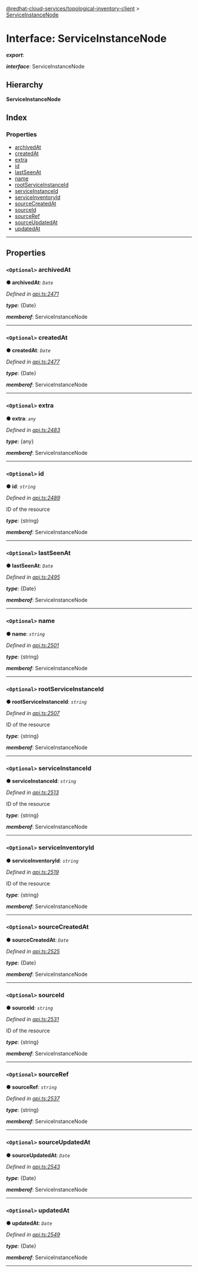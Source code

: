 [@redhat-cloud-services/topological-inventory-client](../README.md) > [ServiceInstanceNode](../interfaces/serviceinstancenode.md)

# Interface: ServiceInstanceNode

*__export__*: 

*__interface__*: ServiceInstanceNode

## Hierarchy

**ServiceInstanceNode**

## Index

### Properties

* [archivedAt](serviceinstancenode.md#archivedat)
* [createdAt](serviceinstancenode.md#createdat)
* [extra](serviceinstancenode.md#extra)
* [id](serviceinstancenode.md#id)
* [lastSeenAt](serviceinstancenode.md#lastseenat)
* [name](serviceinstancenode.md#name)
* [rootServiceInstanceId](serviceinstancenode.md#rootserviceinstanceid)
* [serviceInstanceId](serviceinstancenode.md#serviceinstanceid)
* [serviceInventoryId](serviceinstancenode.md#serviceinventoryid)
* [sourceCreatedAt](serviceinstancenode.md#sourcecreatedat)
* [sourceId](serviceinstancenode.md#sourceid)
* [sourceRef](serviceinstancenode.md#sourceref)
* [sourceUpdatedAt](serviceinstancenode.md#sourceupdatedat)
* [updatedAt](serviceinstancenode.md#updatedat)

---

## Properties

<a id="archivedat"></a>

### `<Optional>` archivedAt

**● archivedAt**: *`Date`*

*Defined in [api.ts:2471](https://github.com/karelhala/javascript-clients/blob/master/packages/topological-inventory/api.ts#L2471)*

*__type__*: {Date}

*__memberof__*: ServiceInstanceNode

___
<a id="createdat"></a>

### `<Optional>` createdAt

**● createdAt**: *`Date`*

*Defined in [api.ts:2477](https://github.com/karelhala/javascript-clients/blob/master/packages/topological-inventory/api.ts#L2477)*

*__type__*: {Date}

*__memberof__*: ServiceInstanceNode

___
<a id="extra"></a>

### `<Optional>` extra

**● extra**: *`any`*

*Defined in [api.ts:2483](https://github.com/karelhala/javascript-clients/blob/master/packages/topological-inventory/api.ts#L2483)*

*__type__*: {any}

*__memberof__*: ServiceInstanceNode

___
<a id="id"></a>

### `<Optional>` id

**● id**: *`string`*

*Defined in [api.ts:2489](https://github.com/karelhala/javascript-clients/blob/master/packages/topological-inventory/api.ts#L2489)*

ID of the resource

*__type__*: {string}

*__memberof__*: ServiceInstanceNode

___
<a id="lastseenat"></a>

### `<Optional>` lastSeenAt

**● lastSeenAt**: *`Date`*

*Defined in [api.ts:2495](https://github.com/karelhala/javascript-clients/blob/master/packages/topological-inventory/api.ts#L2495)*

*__type__*: {Date}

*__memberof__*: ServiceInstanceNode

___
<a id="name"></a>

### `<Optional>` name

**● name**: *`string`*

*Defined in [api.ts:2501](https://github.com/karelhala/javascript-clients/blob/master/packages/topological-inventory/api.ts#L2501)*

*__type__*: {string}

*__memberof__*: ServiceInstanceNode

___
<a id="rootserviceinstanceid"></a>

### `<Optional>` rootServiceInstanceId

**● rootServiceInstanceId**: *`string`*

*Defined in [api.ts:2507](https://github.com/karelhala/javascript-clients/blob/master/packages/topological-inventory/api.ts#L2507)*

ID of the resource

*__type__*: {string}

*__memberof__*: ServiceInstanceNode

___
<a id="serviceinstanceid"></a>

### `<Optional>` serviceInstanceId

**● serviceInstanceId**: *`string`*

*Defined in [api.ts:2513](https://github.com/karelhala/javascript-clients/blob/master/packages/topological-inventory/api.ts#L2513)*

ID of the resource

*__type__*: {string}

*__memberof__*: ServiceInstanceNode

___
<a id="serviceinventoryid"></a>

### `<Optional>` serviceInventoryId

**● serviceInventoryId**: *`string`*

*Defined in [api.ts:2519](https://github.com/karelhala/javascript-clients/blob/master/packages/topological-inventory/api.ts#L2519)*

ID of the resource

*__type__*: {string}

*__memberof__*: ServiceInstanceNode

___
<a id="sourcecreatedat"></a>

### `<Optional>` sourceCreatedAt

**● sourceCreatedAt**: *`Date`*

*Defined in [api.ts:2525](https://github.com/karelhala/javascript-clients/blob/master/packages/topological-inventory/api.ts#L2525)*

*__type__*: {Date}

*__memberof__*: ServiceInstanceNode

___
<a id="sourceid"></a>

### `<Optional>` sourceId

**● sourceId**: *`string`*

*Defined in [api.ts:2531](https://github.com/karelhala/javascript-clients/blob/master/packages/topological-inventory/api.ts#L2531)*

ID of the resource

*__type__*: {string}

*__memberof__*: ServiceInstanceNode

___
<a id="sourceref"></a>

### `<Optional>` sourceRef

**● sourceRef**: *`string`*

*Defined in [api.ts:2537](https://github.com/karelhala/javascript-clients/blob/master/packages/topological-inventory/api.ts#L2537)*

*__type__*: {string}

*__memberof__*: ServiceInstanceNode

___
<a id="sourceupdatedat"></a>

### `<Optional>` sourceUpdatedAt

**● sourceUpdatedAt**: *`Date`*

*Defined in [api.ts:2543](https://github.com/karelhala/javascript-clients/blob/master/packages/topological-inventory/api.ts#L2543)*

*__type__*: {Date}

*__memberof__*: ServiceInstanceNode

___
<a id="updatedat"></a>

### `<Optional>` updatedAt

**● updatedAt**: *`Date`*

*Defined in [api.ts:2549](https://github.com/karelhala/javascript-clients/blob/master/packages/topological-inventory/api.ts#L2549)*

*__type__*: {Date}

*__memberof__*: ServiceInstanceNode

___

